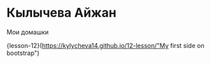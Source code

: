 

# Кылычева Айжан
Мои домашки


{lesson-12}(https://kylycheva14.github.io/12-lesson/"My first side on bootstrap")
